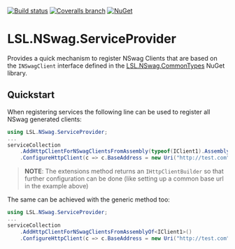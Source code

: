 [![Build status](https://img.shields.io/appveyor/ci/alunacjones/lsl-nswag-serviceprovider.svg)](https://ci.appveyor.com/project/alunacjones/lsl-nswag-serviceprovider)
[![Coveralls branch](https://img.shields.io/coverallsCoverage/github/alunacjones/LSL.NSwag.ServiceProvider)](https://coveralls.io/github/alunacjones/LSL.NSwag.ServiceProvider)
[![NuGet](https://img.shields.io/nuget/v/LSL.NSwag.ServiceProvider.svg)](https://www.nuget.org/packages/LSL.NSwag.ServiceProvider/)

# LSL.NSwag.ServiceProvider

Provides a quick mechanism to register NSwag Clients that are based on the `INSwagClient` interface defined in the [LSL.NSwag.CommonTypes](https://www.nuget.org/packages/LSL.NSwag.CommonTypes) NuGet library.

## Quickstart

When registering services the following line can be used to register all NSwag generated clients:

```csharp
using LSL.NSwag.ServiceProvider;
...
serviceCollection
    .AddHttpClientForNSwagClientsFromAssembly(typeof(IClient1).Assembly)
    .ConfigureHttpClient(c => c.BaseAddress = new Uri("http://test.com"));
```

> **NOTE**: The extensions method returns an `IHttpClientBuilder` so that further configuration can be done (like setting up a common base url in the example above)

The same can be achieved with the generic method too:

```csharp
using LSL.NSwag.ServiceProvider;
...
serviceCollection
    .AddHttpClientForNSwagClientsFromAssemblyOf<IClient1>()
    .ConfigureHttpClient(c => c.BaseAddress = new Uri("http://test.com"));
```
